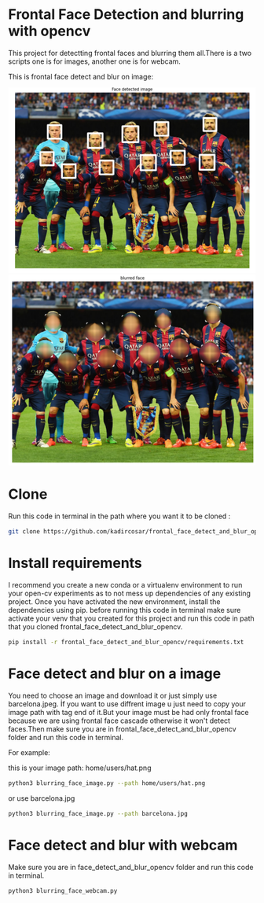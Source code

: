 # Frontal Face Detection and blurring with opencv

This project for detectting frontal faces and blurring them all.There is a two scripts one is for images, another one is for webcam.

This is frontal face detect and blur on image:

   <img width="600" src=images/1.png></a>
   <img width="600" src=images/2.png></a>

   
# Clone 
Run this code in terminal in the path  where you want it to be cloned :

```bash
git clone https://github.com/kadircosar/frontal_face_detect_and_blur_opencv.git
```

# Install requirements
I recommend you create a new conda or a virtualenv environment to run your open-cv experiments as to not mess up dependencies of any existing project. Once you have activated the new environment, install the dependencies using pip.
before running this code in terminal make sure activate your venv that you created for this project and run this code in path that you cloned frontal_face_detect_and_blur_opencv.
```bash
pip install -r frontal_face_detect_and_blur_opencv/requirements.txt
```

# Face detect and blur on a image 
You need to choose an image and download it or just simply use barcelona.jpeg.
İf you want to use diffrent image u just need to copy your image path with tag end of it.But your image must be had only frontal face because we are using frontal face cascade otherwise it won't detect faces.Then make sure you are in frontal_face_detect_and_blur_opencv folder and run this code in terminal.

For example:

this is your image path: home/users/hat.png
```bash
python3 blurring_face_image.py --path home/users/hat.png
```
or use barcelona.jpg

```bash
python3 blurring_face_image.py --path barcelona.jpg
```
# Face detect and blur with webcam
 Make sure you are in face_detect_and_blur_opencv folder and run this code in terminal.
```bash
python3 blurring_face_webcam.py
```

